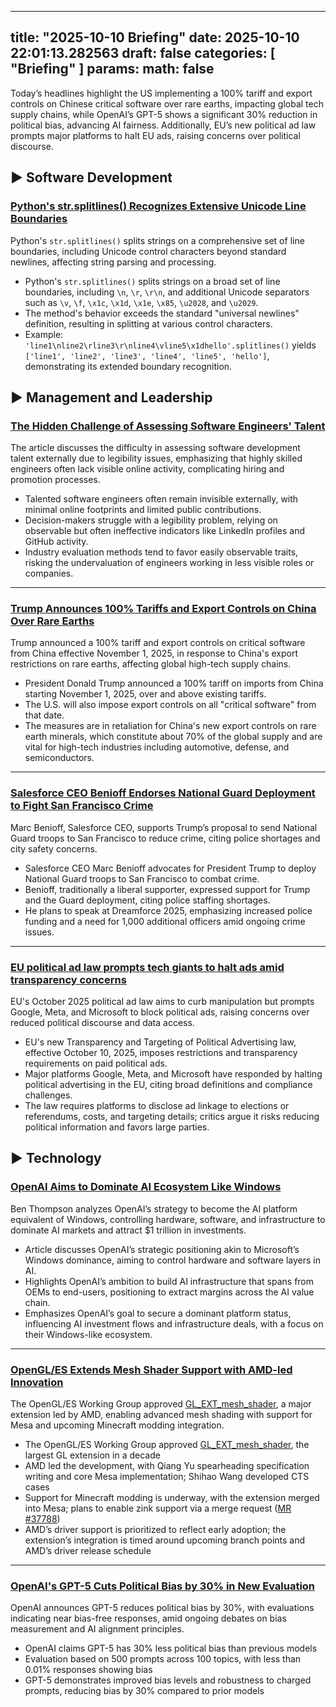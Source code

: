 
---
title: "2025-10-10 Briefing"
date: 2025-10-10 22:01:13.282563
draft: false
categories: [ "Briefing" ]
params:
  math: false
---

Today’s headlines highlight the US implementing a 100% tariff and export controls on Chinese critical software over rare earths, impacting global tech supply chains, while OpenAI’s GPT-5 shows a significant 30% reduction in political bias, advancing AI fairness. Additionally, EU’s new political ad law prompts major platforms to halt EU ads, raising concerns over political discourse.

<!--more-->

## ▶️ Software Development

### [Python's str.splitlines() Recognizes Extensive Unicode Line Boundaries](https://yossarian.net/til/post/python-s-splitlines-does-a-lot-more-than-just-newlines/)
Python's `str.splitlines()` splits strings on a comprehensive set of line boundaries, including Unicode control characters beyond standard newlines, affecting string parsing and processing.

* Python's `str.splitlines()` splits strings on a broad set of line boundaries, including `\n`, `\r`, `\r\n`, and additional Unicode separators such as `\v`, `\f`, `\x1c`, `\x1d`, `\x1e`, `\x85`, `\u2028`, and `\u2029`.
* The method's behavior exceeds the standard "universal newlines" definition, resulting in splitting at various control characters.
* Example: `'line1\nline2\rline3\r\nline4\vline5\x1dhello'.splitlines()` yields `['line1', 'line2', 'line3', 'line4', 'line5', 'hello']`, demonstrating its extended boundary recognition.



## ▶️ Management and Leadership

### [The Hidden Challenge of Assessing Software Engineers' Talent](https://surfingcomplexity.blog/2025/10/08/the-illegible-nature-of-software-development-talent/)
The article discusses the difficulty in assessing software development talent externally due to legibility issues, emphasizing that highly skilled engineers often lack visible online activity, complicating hiring and promotion processes.

* Talented software engineers often remain invisible externally, with minimal online footprints and limited public contributions.
* Decision-makers struggle with a legibility problem, relying on observable but often ineffective indicators like LinkedIn profiles and GitHub activity.
* Industry evaluation methods tend to favor easily observable traits, risking the undervaluation of engineers working in less visible roles or companies.


---

### [Trump Announces 100% Tariffs and Export Controls on China Over Rare Earths](https://www.cnbc.com/2025/10/10/trump-trade-tariffs-china-software.html)
Trump announced a 100% tariff and export controls on critical software from China effective November 1, 2025, in response to China's export restrictions on rare earths, affecting global high-tech supply chains.

* President Donald Trump announced a 100% tariff on imports from China starting November 1, 2025, over and above existing tariffs.
* The U.S. will also impose export controls on all "critical software" from that date.
* The measures are in retaliation for China's new export controls on rare earth minerals, which constitute about 70% of the global supply and are vital for high-tech industries including automotive, defense, and semiconductors.


---

### [Salesforce CEO Benioff Endorses National Guard Deployment to Fight San Francisco Crime](https://www.nytimes.com/2025/10/10/us/marc-benioff-san-francisco-guard.html?unlocked_article_code=1.sU8.2WdR.e9gOu6Od5Eru&smid=url-share)
Marc Benioff, Salesforce CEO, supports Trump’s proposal to send National Guard troops to San Francisco to reduce crime, citing police shortages and city safety concerns.

* Salesforce CEO Marc Benioff advocates for President Trump to deploy National Guard troops to San Francisco to combat crime.
* Benioff, traditionally a liberal supporter, expressed support for Trump and the Guard deployment, citing police staffing shortages.
* He plans to speak at Dreamforce 2025, emphasizing increased police funding and a need for 1,000 additional officers amid ongoing crime issues.


---

### [EU political ad law prompts tech giants to halt ads amid transparency concerns](https://www.politico.eu/article/eu-political-ad-rules-google-meta-microsoft-big-tech-kick-in/)
EU's October 2025 political ad law aims to curb manipulation but prompts Google, Meta, and Microsoft to block political ads, raising concerns over reduced political discourse and data access.

* EU's new Transparency and Targeting of Political Advertising law, effective October 10, 2025, imposes restrictions and transparency requirements on paid political ads.
* Major platforms Google, Meta, and Microsoft have responded by halting political advertising in the EU, citing broad definitions and compliance challenges.
* The law requires platforms to disclose ad linkage to elections or referendums, costs, and targeting details; critics argue it risks reducing political information and favors large parties.



## ▶️ Technology

### [OpenAI Aims to Dominate AI Ecosystem Like Windows](https://stratechery.com/2025/its-openais-world-were-just-living-in-it/)
Ben Thompson analyzes OpenAI’s strategy to become the AI platform equivalent of Windows, controlling hardware, software, and infrastructure to dominate AI markets and attract $1 trillion in investments.

* Article discusses OpenAI’s strategic positioning akin to Microsoft’s Windows dominance, aiming to control hardware and software layers in AI.
* Highlights OpenAI’s ambition to build AI infrastructure that spans from OEMs to end-users, positioning to extract margins across the AI value chain.
* Emphasizes OpenAI’s goal to secure a dominant platform status, influencing AI investment flows and infrastructure deals, with a focus on their Windows-like ecosystem.


---

### [OpenGL/ES Extends Mesh Shader Support with AMD-led Innovation](https://www.supergoodcode.com/mesh-shaders-in-the-current-year/)
The OpenGL/ES Working Group approved [GL_EXT_mesh_shader](https://github.com/KhronosGroup/OpenGL-Registry/pull/640), a major extension led by AMD, enabling advanced mesh shading with support for Mesa and upcoming Minecraft modding integration.

* The OpenGL/ES Working Group approved [GL_EXT_mesh_shader](https://github.com/KhronosGroup/OpenGL-Registry/pull/640), the largest GL extension in a decade
* AMD led the development, with Qiang Yu spearheading specification writing and core Mesa implementation; Shihao Wang developed CTS cases
* Support for Minecraft modding is underway, with the extension merged into Mesa; plans to enable zink support via a merge request ([MR #37788](https://gitlab.freedesktop.org/mesa/mesa/-/merge_requests/37788))
* AMD’s driver support is prioritized to reflect early adoption; the extension’s integration is timed around upcoming branch points and AMD’s driver release schedule


---

### [OpenAI's GPT-5 Cuts Political Bias by 30% in New Evaluation](https://www.theregister.com/2025/10/10/openai_gpt5_bias/)
OpenAI announces GPT-5 reduces political bias by 30%, with evaluations indicating near bias-free responses, amid ongoing debates on bias measurement and AI alignment principles.

* OpenAI claims GPT-5 has 30% less political bias than previous models
* Evaluation based on 500 prompts across 100 topics, with less than 0.01% responses showing bias
* GPT-5 demonstrates improved bias levels and robustness to charged prompts, reducing bias by 30% compared to prior models



